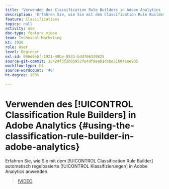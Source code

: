 ```yaml
---
title: 'Verwenden des Classification Rule Builders in Adobe Analytics '
description: 'Erfahren Sie, wie Sie mit dem Classification Rule Builder automatisch regelbasierte Klassifizierungen in Adobe Analytics anwenden. '
feature: Classifications
topics: null
activity: use
doc-type: feature video
team: Technical Marketing
kt: 1936
role: User
level: Beginner
exl-id: 066d0ebf-1921-48be-8531-bdd766330825
source-git-commit: 32424f3f2b05952fe4df9ea91dcbe51684cee905
workflow-type: ht
source-wordcount: '46'
ht-degree: 100%

---
```


# Verwenden des [!UICONTROL Classification Rule Builders] in Adobe Analytics {#using-the-classification-rule-builder-in-adobe-analytics}

Erfahren Sie, wie Sie mit dem [!UICONTROL Classification Rule Builder] automatisch regelbasierte [!UICONTROL Klassifizierungen] in Adobe Analytics anwenden.

>[!VIDEO](https://video.tv.adobe.com/v/25884?quality=12)
